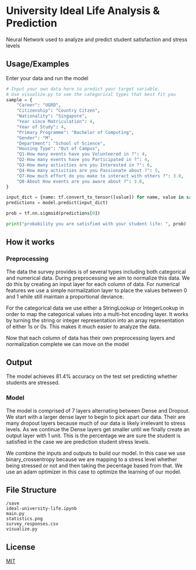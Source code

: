 
# University Ideal Life Analysis & Prediction

Neural Network used to analyze and predict student satisfaction and stress levels





## Usage/Examples

Enter your data and run the model
```py
# Input your own data here to predict your target variable.
# Use visualize.py to see the categorical types that best fit you
sample = {
    "Career": "UGRD",
    "Citizenship": "Country Citzen",
    "Nationality": "Singapore",
    "Year since Matriculation": 4,
    "Year of Study": 4,
    "Primary Programme": "Bachelor of Computing",
    "Gender": "M",
    "Department": "School of Science",
    "Housing Type": "Out of Campus",
    "Q1-How many events have you Volunteered in ?": 4,
    "Q2-How many events have you Participated in ?": 4,
    "Q3-How many activities are you Interested in ?": 6,
    "Q4-How many activities are you Passionate about ?": 5,
    "Q7-How much effort do you make to interact with others ?": 3.0,
    "Q8-About How events are you aware about ?": 3.0,
}

input_dict = {name: tf.convert_to_tensor([value]) for name, value in sample.items()}
predictions = model.predict(input_dict)

prob = tf.nn.sigmoid(predictions[0])

print("probability you are satisfied with your student life: ", prob)
```


## How it works

### Preprocessing

The data the survey provides is of several types including both categorical and numerical data. During preprocessing we aim to normalize this data. We do this by creating an input layer for each column of data. For numerical features we use a simple normailzation layer to place the values between 0 and 1 while still maintain a proportional deviance.

For the categorical data we use either a StringLookup or IntegerLookup in order to map the categorical values into a multi-hot encoding layer. It works by turning the string or integer representation into an array representation of either 1s or 0s. This makes it much easier to analyze the data.

Now that each column of data has their own preprocessing layers and normalization complete we can move on the model

## Output

The model achieves 81.4% accuracy on the test set predicting whether students are stressed.

### Model

The model is comprised of 7 layers alternating between Dense and Dropout. We start with a larger dense layer to begin to pick apart our data. Their are many dropout layers because much of our data is likely irrelevant to stress levels. As we continue the Dense layers get smaller until we finally create an output layer with 1 unit. This is the percentage we are sure the student is satisfied in the case we are prediction student stress levels.

We combine the inputs and outputs to build our model. In this case we use binary_crossentropy because we are mapping to a stress level whether being stressed or not and then taking the pecentage based from that. We use an adam optimizer in this case to optimize the learning of our model.

## File Structure

```shell
/save
ideal-university-life.ipynb
main.py
statistics.png
survey_responses.csv
visualize.py
```




## License

[MIT](https://choosealicense.com/licenses/mit/)

